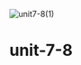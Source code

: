 ![unit7-8(1)](https://user-images.githubusercontent.com/89932088/140186477-461dbc82-8c91-4275-ade2-a25bdda0986f.gif)
# unit-7-8
